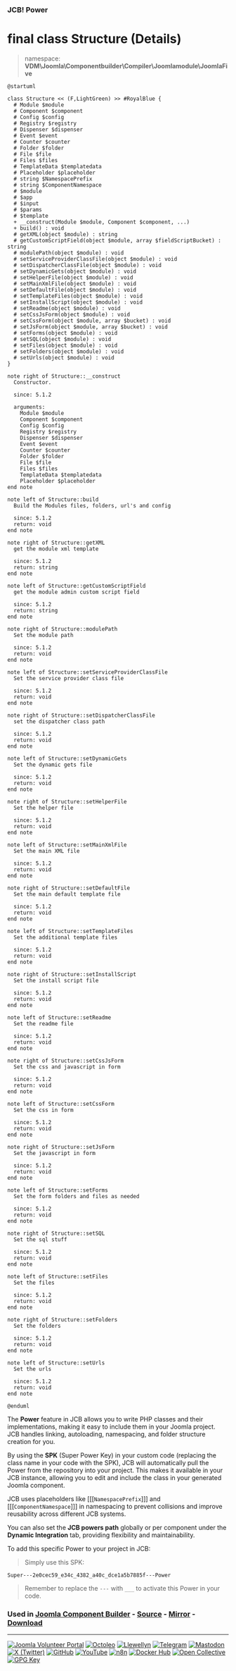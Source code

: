 ### JCB! Power
# final class Structure (Details)
> namespace: **VDM\Joomla\Componentbuilder\Compiler\Joomlamodule\JoomlaFive**

```uml
@startuml

class Structure << (F,LightGreen) >> #RoyalBlue {
  # Module $module
  # Component $component
  # Config $config
  # Registry $registry
  # Dispenser $dispenser
  # Event $event
  # Counter $counter
  # Folder $folder
  # File $file
  # Files $files
  # TemplateData $templatedata
  # Placeholder $placeholder
  # string $NamespacePrefix
  # string $ComponentNamespace
  # $module
  # $app
  # $input
  # $params
  # $template
  + __construct(Module $module, Component $component, ...)
  + build() : void
  # getXML(object $module) : string
  # getCustomScriptField(object $module, array $fieldScriptBucket) : string
  # modulePath(object $module) : void
  # setServiceProviderClassFile(object $module) : void
  # setDispatcherClassFile(object $module) : void
  # setDynamicGets(object $module) : void
  # setHelperFile(object $module) : void
  # setMainXmlFile(object $module) : void
  # setDefaultFile(object $module) : void
  # setTemplateFiles(object $module) : void
  # setInstallScript(object $module) : void
  # setReadme(object $module) : void
  # setCssJsForm(object $module) : void
  # setCssForm(object $module, array $bucket) : void
  # setJsForm(object $module, array $bucket) : void
  # setForms(object $module) : void
  # setSQL(object $module) : void
  # setFiles(object $module) : void
  # setFolders(object $module) : void
  # setUrls(object $module) : void
}

note right of Structure::__construct
  Constructor.

  since: 5.1.2
  
  arguments:
    Module $module
    Component $component
    Config $config
    Registry $registry
    Dispenser $dispenser
    Event $event
    Counter $counter
    Folder $folder
    File $file
    Files $files
    TemplateData $templatedata
    Placeholder $placeholder
end note

note left of Structure::build
  Build the Modules files, folders, url's and config

  since: 5.1.2
  return: void
end note

note right of Structure::getXML
  get the module xml template

  since: 5.1.2
  return: string
end note

note left of Structure::getCustomScriptField
  get the module admin custom script field

  since: 5.1.2
  return: string
end note

note right of Structure::modulePath
  Set the module path

  since: 5.1.2
  return: void
end note

note left of Structure::setServiceProviderClassFile
  Set the service provider class file

  since: 5.1.2
  return: void
end note

note right of Structure::setDispatcherClassFile
  set the dispatcher class path

  since: 5.1.2
  return: void
end note

note left of Structure::setDynamicGets
  Set the dynamic gets file

  since: 5.1.2
  return: void
end note

note right of Structure::setHelperFile
  Set the helper file

  since: 5.1.2
  return: void
end note

note left of Structure::setMainXmlFile
  Set the main XML file

  since: 5.1.2
  return: void
end note

note right of Structure::setDefaultFile
  Set the main default template file

  since: 5.1.2
  return: void
end note

note left of Structure::setTemplateFiles
  Set the additional template files

  since: 5.1.2
  return: void
end note

note right of Structure::setInstallScript
  Set the install script file

  since: 5.1.2
  return: void
end note

note left of Structure::setReadme
  Set the readme file

  since: 5.1.2
  return: void
end note

note right of Structure::setCssJsForm
  Set the css and javascript in form

  since: 5.1.2
  return: void
end note

note left of Structure::setCssForm
  Set the css in form

  since: 5.1.2
  return: void
end note

note right of Structure::setJsForm
  Set the javascript in form

  since: 5.1.2
  return: void
end note

note left of Structure::setForms
  Set the form folders and files as needed

  since: 5.1.2
  return: void
end note

note right of Structure::setSQL
  Set the sql stuff

  since: 5.1.2
  return: void
end note

note left of Structure::setFiles
  Set the files

  since: 5.1.2
  return: void
end note

note right of Structure::setFolders
  Set the folders

  since: 5.1.2
  return: void
end note

note left of Structure::setUrls
  Set the urls

  since: 5.1.2
  return: void
end note

@enduml
```

The **Power** feature in JCB allows you to write PHP classes and their implementations,
making it easy to include them in your Joomla project. JCB handles linking, autoloading,
namespacing, and folder structure creation for you.

By using the **SPK** (Super Power Key) in your custom code (replacing the class name
in your code with the SPK), JCB will automatically pull the Power from the repository
into your project. This makes it available in your JCB instance, allowing you to edit
and include the class in your generated Joomla component.

JCB uses placeholders like [[[`NamespacePrefix`]]] and [[[`ComponentNamespace`]]] in
namespacing to prevent collisions and improve reusability across different JCB systems.

You can also set the **JCB powers path** globally or per component under the
**Dynamic Integration** tab, providing flexibility and maintainability.

To add this specific Power to your project in JCB:

> Simply use this SPK:
```
Super---2e0cec59_e34c_4382_a40c_dce1a5b7885f---Power
```
> Remember to replace the `---` with `___` to activate this Power in your code.

### Used in [Joomla Component Builder](https://www.joomlacomponentbuilder.com) - [Source](https://git.vdm.dev/joomla/Component-Builder) - [Mirror](https://github.com/vdm-io/Joomla-Component-Builder) - [Download](https://git.vdm.dev/joomla/pkg-component-builder/releases)

---
[![Joomla Volunteer Portal](https://img.shields.io/badge/-Joomla-gold?logo=joomla)](https://volunteers.joomla.org/joomlers/1396-llewellyn-van-der-merwe "Join Llewellyn on the Joomla Volunteer Portal: Shaping the Future Together!") [![Octoleo](https://img.shields.io/badge/-Octoleo-black?logo=linux)](https://git.vdm.dev/octoleo "--quiet") [![Llewellyn](https://img.shields.io/badge/-Llewellyn-ffffff?logo=gitea)](https://git.vdm.dev/Llewellyn "Collaborate and Innovate with Llewellyn on Git: Building a Better Code Future!") [![Telegram](https://img.shields.io/badge/-Telegram-blue?logo=telegram)](https://t.me/Joomla_component_builder "Join Llewellyn and the Community on Telegram: Building Joomla Components Together!") [![Mastodon](https://img.shields.io/badge/-Mastodon-9e9eec?logo=mastodon)](https://joomla.social/@llewellyn "Connect and Engage with Llewellyn on Joomla Social: Empowering Communities, One Post at a Time!") [![X (Twitter)](https://img.shields.io/badge/-X-black?logo=x)](https://x.com/llewellynvdm "Join the Conversation with Llewellyn on X: Where Ideas Take Flight!") [![GitHub](https://img.shields.io/badge/-GitHub-181717?logo=github)](https://github.com/Llewellynvdm "Build, Innovate, and Thrive with Llewellyn on GitHub: Turning Ideas into Impact!") [![YouTube](https://img.shields.io/badge/-YouTube-ff0000?logo=youtube)](https://www.youtube.com/@OctoYou "Explore, Learn, and Create with Llewellyn on YouTube: Your Gateway to Inspiration!") [![n8n](https://img.shields.io/badge/-n8n-black?logo=n8n)](https://n8n.io/creators/octoleo "Effortless Automation and Impactful Workflows with Llewellyn on n8n!") [![Docker Hub](https://img.shields.io/badge/-Docker-grey?logo=docker)](https://hub.docker.com/u/llewellyn "Llewellyn on Docker: Containerize Your Creativity!") [![Open Collective](https://img.shields.io/badge/-Donate-green?logo=opencollective)](https://opencollective.com/joomla-component-builder "Donate towards JCB: Help Llewellyn financially so he can continue developing this great tool!") [![GPG Key](https://img.shields.io/badge/-GPG-blue?logo=gnupg)](https://git.vdm.dev/Llewellyn/gpg "Unlock Trust and Security with Llewellyn's GPG Key: Your Gateway to Verified Connections!")